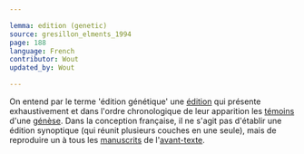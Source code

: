 ```yaml
---

lemma: edition (genetic)
source: gresillon_elments_1994
page: 188
language: French
contributor: Wout
updated_by: Wout

---
```


On entend par le terme 'édition génétique' une [édition](editonScholarly.html) qui présente exhaustivement et dans l'ordre chronologique de leur apparition les [témoins](witness.html) d'une [génèse](genesis.html). Dans la conception française, il ne s'agit pas d'établir une édition synoptique (qui réunit plusieurs couches en une seule), mais de reproduire un à tous les [manuscrits](manuscript.html) de l'[avant-texte](avantTexte).
